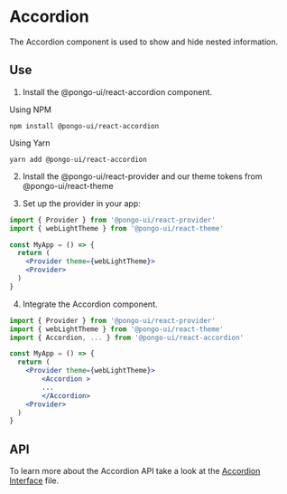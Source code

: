# Accordion

The Accordion component is used to show and hide nested information.

## Use

1. Install the @pongo-ui/react-accordion component.

Using NPM

```
npm install @pongo-ui/react-accordion
```

Using Yarn

```
yarn add @pongo-ui/react-accordion
```

2. Install the @pongo-ui/react-provider and our theme tokens from @pongo-ui/react-theme

3. Set up the provider in your app:

```jsx
import { Provider } from '@pongo-ui/react-provider'
import { webLightTheme } from '@pongo-ui/react-theme'

const MyApp = () => {
  return (
    <Provider theme={webLightTheme}>
    <Provider>
  )
}
```

4. Integrate the Accordion component.

```jsx
import { Provider } from '@pongo-ui/react-provider'
import { webLightTheme } from '@pongo-ui/react-theme'
import { Accordion, ... } from '@pongo-ui/react-accordion'

const MyApp = () => {
  return (
    <Provider theme={webLightTheme}>
        <Accordion >
        ...
        </Accordion>
    <Provider>
  )
}
```

## API

To learn more about the Accordion API take a look at the [Accordion Interface](src/components/Accordion/Accordion.types.ts) file.
